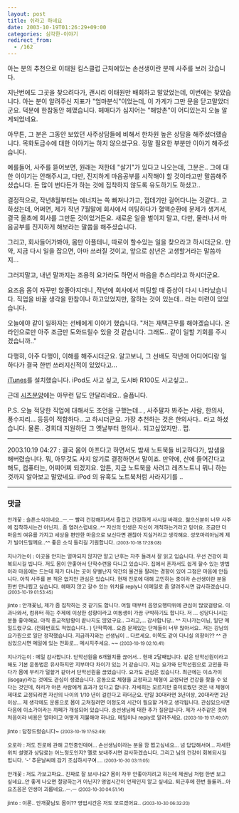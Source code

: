 ```yaml
---
layout: post
title: 쉬라고 하네요
date: 2003-10-19T01:26:29+09:00
categories: 심각한-이야기
redirect_from:
  - /162
---
```


아는 분의 추천으로 이태원 킴스클럽 근처에있는 손선생이란 분께 사주를 보러 갔습니다.

지난번에도 그곳을 찾으려다가, 괜시리 이태원만 배회하고 말았었는데, 이번에는 찾았습니다. 아는 분이 알려주신 지표가 "엄마분식"이었는데, 이 가게가 그만 문을 닫고말았더군요. 덕분에 한참동안 헤맸습니다. 헤매다가 심지어는 "해방촌"이 어디있는지 오늘 알게되었네요.

아무튼, 그 분은 그동안 보았던 사주상담들에 비해서 한차원 높은 상담을 해주셨더랬습니다. 목화토금수에 대한 이야기는 하지 않으셨구요. 정말 필요한 부분만 이야기 해주셨습니다.

예를들어, 사주를 뜯어보면, 원래는 저한테 "살기"가 있다고 나오는데, 그분은.. 그에 대한 이야기는 안해주시고, 다만, 진지하게 마음공부를 시작해야 할 것이라고만 말씀해주셨습니다. 돈 많이 번다든가 하는 것에 집착하지 않도록 유도하기도 하셨고..

결정적으로, 작년8월부터는 에너지는 쏙 빠져나가고, 껍데기만 걸어다니는 것같다.. 고 하셨는데, 어쩌면, 제가 작년 7월말에 회사에서 미팅하다가 혈액순환에 문제가 생겨서, 결국 올초에 회사를 그만둔 것이었거든요. 새로운 일을 벌이지 말고, 다만, 물러나서 마음공부를 진지하게 해보라는 말씀을 해주셨습니다.

그리고, 회사들어가봐야, 몸만 아플테니, 따로이 할수있는 일을 찾으라고 하시더군요. 만약, 지금 다시 일을 잡으면, 아마 쓰러질 것이고, 앞으로 삼년은 고생할거라는 말씀까지...

그러지말고, 내년 말까지는 조용히 요가라도 하면서 마음을 추스리라고 하시더군요.

요즈음 몸이 자꾸만 않좋아지더니 ,작년에 회사에서 미팅할 때 증상이 다시 나타났습니다. 직업을 바꿀 생각을 한참이나 하고있었지만, 잘하는 것이 있는데.. 라는 미련이 있었습니다.

오늘에야 같이 일하자는 선배에게 이야기 했습니다. "저는 재택근무를 해야겠습니다. 온라인으로만 아주 조금만 도와드릴수 있을 것 같습니다. 그래도.. 같이 일할 기회를 주시겠습니까.."

다행히, 아주 다행이, 이해를 해주시더군요. 알고보니, 그 선배도 작년에 어디어디랑 일하다가 결국 한번 쓰러지신적이 있었다고...

<a href="http://home.postech.ac.kr/~algorab/blog/archives/000087.html" target="bb">iTunes</a>를 설치했습니다. iPod도 사고 싶고, 도시바 R100도 사고싶고..

근데 <a href="http://jinto.pe.kr/161" target="bb">시츠분양</a>에는 아무런 답도 안달리네요.. 슬픕니다.

P.S. 오늘 적당한 직업에 대해서도 조언을 구했는데.. , 사주팔자 봐주는 사람, 한의사, 풍수지리... 등등이 적합하다.. 고 하시더군요. 가장 추천하는 것은 한의사다.. 라고 하셨습니다. 물론.. 경희대 지원하던 그 옛날부터 한의사.. 되고싶었지만.. 쩝.

<hr />

2003.10.19 04:27 : 결국 몸이 아프다고 하면서도 밤새 노트북들 비교하다가, 밤샘을 해버렸습니다. 뭐, 아무것도 사지 않기로 결정하면서 말이죠. 만약에, 산에 들어간다고 해도, 컴퓨터는, 어찌어찌 되겠지요. 암튼, 지금 노트북을 사려고 레츠노트니 뭐니 하는 것까지 알아보고 말았네요. iPod 의 유혹도 노트북처럼 사라지기를 ..

* * *

### 댓글



<!--- cmt:346 --->
<!--- mail: --->
<!--- parent:0 --->

<small>안개꽃 : 슬픈소식이네요..ㅡ.ㅡ 빨리 건강해지셔서 즐겁고 건강하게 사시길 바래요. 젊으신분이 너무 사주에 집착하시는건 아닌지.. 좀 염려스럽네요..^^ 자신의 인생은 자신이 개척하는거라고 믿어요. 조금만 더 마음의 여유를 가지고 세상을 편안한 마음으로 보신다면 괜찮아 지실거라고 생각해요. 성모마리아님께 제가 빌어드릴께요..^^ 좋은 소식 들리길 기원합니다. <small>(2003-10-18 17:28:08)</small></small>


<!--- cmt:347 --->
<!--- mail: --->
<!--- parent:0 --->

<small>지나가는이 : 이곳을 안지는 얼마되지 않지만 알고 난후는 자주 들려서 잘 읽고 입습니다.  우선 건강이 회복되시길 빕니다. 저도 몸이 안좋아서 단학수련을 다니고 있습니다. 집에서 혼자서도 쉽게 할수 있는 방법이라 마음에는 드는데 제가 다니는 곳이 유별난지 약간의 물건을 팔려는 경향이 있어 그점은 마음에 안듭니다.  아직 사주를 본 적은 없지만 관심은 있습니다. 현재 진로에 대해 고민하는 중이라 손선생이란 분을 한번 만나뵙고 싶습니다. 헤매지 않고 갈수 있는 위치를 reply나 이메일로 좀 알려주시면 감사하겠습니다. <small>(2003-10-19 01:53:45)</small></small>


<!--- cmt:348 --->
<!--- mail: --->
<!--- parent:0 --->

<small>jinto : 안개꽃님, 제가 좀 집착하는 것 같기도 합니다. 어릴 때부터 음양오행따위에 관심이 많았걸랑요. 이과나와서, 컴퓨터 하는 주제에 이상한 성향이라고 여동생이 가끔 구박하기도 합니다. 저 ... 성당다니시는 분들 좋아해요. 아직 종교적방황이 끝나지도 않았구요.. 그리고,... 감사합니당.. ^^  지나가는이님, 일단 메일드렸구요. (전화번호도 적었습니다.. )  단학쪽에.. 요즘 문제있는 단체들이 너무 많아서요.. 저는 강남의 요가원으로 일단 정착했습니다. 지금까지와는 선생님이 .. 다르세요. 이쪽도 같이 다니실 의향이?? ^^ 관심있으시면 메일에 있는 전화로... 메시지주세요. ~~ <small>(2003-10-19 02:10:41)</small></small>


<!--- cmt:349 --->
<!--- mail: --->
<!--- parent:0 --->

<small>지나가는이 : 메일 감사합니다. 단학선원을 6개월치를 끊어서... 현재 2달째입니다. 같은 단학선원이라고 해도 기본 운동법은 유사하지만 지부마다 차이가 있는 거 같습니다.  저는 요가와 단학선원으로 고민을 하다가 몸에 무리가 덜할거 같아서 단학선원을 끊었습니다. 요가도 관심은 있습니다.  최근에는 이소가이(isogay)라는 것에도 관심이 생겼습니다. 운동으로 체형을 교정하고 체형이 교정되면 건강을 찾을 수 있다는 것인데, 허리가 아픈 사람에게 효과가 있다고 합니다. 자세히는 모르지만 흥미로웠던 것은 내 체형이 제대로 교정되려면 자신의 나이의 1/10 년이 걸린다고 하더군요. 만일 30대라면 3년이상, 20대라면 2년이상...  제 생각에도 운롱으로 몸이 고쳐질려면 이정도의 시간이 필요할 거라고 생각됩니다. 관심있으시면 다음에 이소가이라는 까페가 개설되어 있습니다.  송선생님에 대한 추가 질문입니다. 제가 사주같은 것에 처음이라 비용은 얼마이고 어떻게 지불해야 하나요. 메일이나 reply로 알려주세요. <small>(2003-10-19 17:49:07)</small></small>


<!--- cmt:350 --->
<!--- mail: --->
<!--- parent:0 --->

<small>jinto : 답장드렸습니다~ <small>(2003-10-19 17:52:49)</small></small>


<!--- cmt:351 --->
<!--- mail: --->
<!--- parent:0 --->

<small>오로라 : 저도 진로에 관해 고민중인데여... 손선생님이라는 분을 함 뵙고싶네요... 넘 답답해서여...  자세한 위치 설명과 상담료는 어느정도인지? 멜로 보내주시면 감사하겠습니다.  그리고 님의 건강이 회복되시길 빕니다. *'-'* 추운날씨에 감기 조심하시구여.... <small>(2003-10-30 03:11:05)</small></small>


<!--- cmt:353 --->
<!--- mail: --->
<!--- parent:0 --->

<small>안개꽃 : 저도 가보고파요.. 진짜로 잘 보시나요? 몸이 자꾸 안좋아지려고 하는데 제권님 처럼 한번 보고 싶네요..안 좋게 나오면 절망하는거 아닌지? 영업시간이 언제인지 알고 싶네요. 퇴근후에 한번 들를까...아 요즈음은 인생이 괴롭네요..ㅡ.ㅡ <small>(2003-10-30 04:51:14)</small></small>


<!--- cmt:354 --->
<!--- mail: --->
<!--- parent:0 --->

<small>jinto : 이론.. 안개꽃님도 몸이?? 영업시간은 저도 모르겠어요.. <small>(2003-10-30 06:32:20)</small></small>

